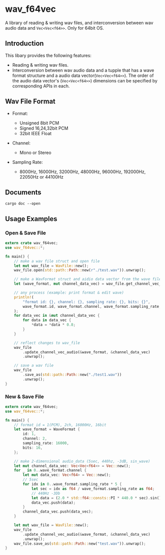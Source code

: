 # wav_f64vec
A library of reading & writing wav files, and interconversion between wav audio data and `Vec<Vec<f64>>`. Only for 64bit OS.

## Introduction
This libary provides the following features:
* Reading & writing wav files.
* Interconversion between wav audio data and a tupple that has a wave format structure and a audio data vector(`Vec<Vec<f64>>`). The order of the audio data vector's (`Vec<Vec<f64>>`) dimensions can be specified by corresponding APIs in each.

## Wav File Format

* Format:
    * Unsigned 8bit PCM
    * Signed 16,24,32bit PCM
    * 32bit IEEE Float

* Channel:
    * Mono or Stereo

* Sampling Rate:
    * 8000Hz, 16000Hz, 32000Hz, 48000Hz, 96000Hz, 192000Hz, 22050Hz or 44100Hz

## Documents
```
cargo doc --open
```

## Usage Examples
### Open & Save File
```Rust
extern crate wav_f64vec;
use wav_f64vec::*;

fn main() {
    // make a wav file struct and open file
    let mut wav_file = WavFile::new();
    wav_file.open(std::path::Path::new(r"./test.wav")).unwrap();

    // make a WavFormat struct and aidio data vector from the wave file sturct
    let (wave_format, mut channel_data_vec) = wav_file.get_channel_vec_audio().unwrap();

    // any process (example: print format & edit wave)
    println!(
        "format id: {}, channel: {}, sampling rate: {}, bits: {}",
        wave_format.id, wave_format.channel, wave_format.sampling_rate, wave_format.bits
    );
    for data_vec in &mut channel_data_vec {
        for data in data_vec {
            *data = *data * 0.8;
        }
    }

    // reflect changes to wav_file
    wav_file
        .update_channel_vec_audio(&wave_format, &channel_data_vec)
        .unwrap();

    // save a wav file
    wav_file
        .save_as(std::path::Path::new("./test1.wav"))
        .unwrap();
}

```
### New & Save File
```Rust
extern crate wav_f64vec;
use wav_f64vec::*;

fn main() {
    // format id = 1(PCM), 2ch, 16000Hz, 16bit
    let wave_format = WaveFormat {
        id: 1,
        channel: 2,
        sampling_rate: 16000,
        bits: 16,
    };

    // make 2-dimensional audio_data (5sec, 440hz, -3dB, sin_wave)
    let mut channel_data_vec: Vec<Vec<f64>> = Vec::new();
    for _ in 0..wave_format.channel {
        let mut data_vec: Vec<f64> = Vec::new();
        // 5sec
        for idx in 0..wave_format.sampling_rate * 5 {
            let sec = idx as f64 / wave_format.sampling_rate as f64;
            // 440Hz -3Db
            let data = (2.0 * std::f64::consts::PI * 440.0 * sec).sin() * 0.5012;
            data_vec.push(data);
        }
        channel_data_vec.push(data_vec);
    }

    let mut wav_file = WavFile::new();
    wav_file
        .update_channel_vec_audio(&wave_format, &channel_data_vec)
        .unwrap();
    wav_file.save_as(std::path::Path::new("test.wav")).unwrap();
}

```